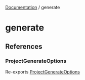 [Documentation](../index.md) / generate

# generate

## References

### ProjectGenerateOptions

Re-exports [ProjectGenerateOptions](types/interfaces/ProjectGenerateOptions.md)
